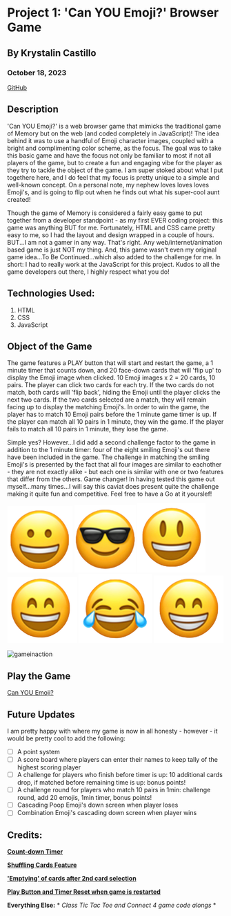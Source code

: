# Project 1: 'Can YOU Emoji?' Browser Game

## By Krystalin Castillo

### October 18, 2023

[GitHub](https://github.com/KfromtheChi)

## Description
'Can YOU Emoji?' is a web browser game that mimicks the traditional game of Memory but on the web (and coded completely in JavaScript)!  The idea behind it was to use a handful of Emoji character images, coupled with a bright and complimenting color scheme, as the focus.  The goal was to take this basic game and have the focus not only be familiar to most if not all players of the game, but to create a fun and engaging vibe for the player as they try to tackle the object of the game.  I am super stoked about what I put togethere here, and I do feel that my focus is pretty unique to a simple and well-known concept.  On a personal note, my nephew loves loves loves Emoji's, and is going to flip out when he finds out what his super-cool aunt created! 

Though the game of Memory is considered a fairly easy game to put together from a developer standpoint - as my first EVER coding project: this game was anything BUT for me.  Fortunately, HTML and CSS came pretty easy to me, so I had the layout and design wrapped in a couple of hours.  BUT...I am not a gamer in any way.  That's right.  Any web/internet/animation based game is just NOT my thing.  And, this game wasn't even my original game idea...To Be Continued...which also added to the challenge for me.  In short: I had to really work at the JavaScript for this project.  Kudos to all the game developers out there, I highly respect what you do!

## Technologies Used:
1. HTML
2. CSS
3. JavaScript

## Object of the Game
The game features a PLAY button that will start and restart the game, a 1 minute timer that counts down, and 20 face-down cards that will 'flip up' to display the Emoji image when clicked.  10 Emoji images x 2 = 20 cards, 10 pairs.  The player can click two cards for each try.  If the two cards do not match, both cards will 'flip back', hiding the Emoji until the player clicks the next two cards.  If the two cards selected are a match, they will remain facing up to display the matching Emoji's. In order to win the game, the player has to match 10 Emoji pairs before the 1 minute game timer is up.  If the player can match all 10 pairs in 1 minute, they win the game.  If the player fails to match all 10 pairs in 1 minute, they lose the game.

Simple yes?  However...I did add a second challenge factor to the game in addition to the 1 minute timer: four of the eight smiling Emoji's out there have been included in the game.  The challenge in matching the smiling Emoji's is presented by the fact that all four images are similar to eachother - they are not exactly alike - but each one is similar with one or two features that differ from the others.  Game changer!  In having tested this game out myself...many times...I will say this caviat does present quite the challenge making it quite fun and competitive.  Feel free to have a Go at it yourslef!

![Smile1](https://github.com/KfromtheChi/browserGame/blob/main/assets/smile1.png) ![Cool](https://github.com/KfromtheChi/browserGame/blob/main/assets/cool.png) ![Smile2](https://github.com/KfromtheChi/browserGame/blob/main/assets/smile2.png) ![Smile3](https://github.com/KfromtheChi/browserGame/blob/main/assets/smile3.png) ![Laugh](https://github.com/KfromtheChi/browserGame/blob/main/assets/laugh.png) ![Smile4](https://github.com/KfromtheChi/browserGame/blob/main/assets/smile4.png)


![gameinaction](https://github.com/KfromtheChi/browserGame/assets/145854969/ed37a05f-5636-4a55-b590-8164a47dbbb2)

## Play the Game
[Can YOU Emoji?](http://127.0.0.1:5500/)

## Future Updates
I am pretty happy with where my game is now in all honesty - however - it would be pretty cool to add the following:
- [ ] A point system
- [ ] A score board where players can enter their names to keep tally of the highest scoring player
- [ ] A challenge for players who finish before timer is up: 10 additional cards drop, if matched before remaining time is up: bonus points!
- [ ] A challenge round for players who match 10 pairs in 1min: challenge round, add 20 emojis, 1min timer, bonus points!
- [ ] Cascading Poop Emoji's down screen when player loses
- [ ] Combination Emoji's cascading down screen when player wins

## Credits:
**[Count-down Timer](https://www.w3schools.com/howto/howto_js_countdown.aspurl)**

**[Shuffling Cards Feature](https://www.freecodecamp.org/news/how-to-shuffle-an-array-of-items-using-javascript-or-typescript/url)**

**['Emptying' of cards after 2nd card selection](https://stackoverflow.com/questions/73160346/how-to-reset-the-memory-card-gameurl)**

**[Play Button and Timer Reset when game is restarted](https://stackoverflow.com/questions/52631804/how-can-one-reset-one-variable-in-javascript-and-playing-an-alert-after-a-specifurl)**

**Everything Else:** * *Class Tic Tac Toe and Connect 4 game code alongs* *
